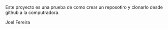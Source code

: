Este proyecto es una prueba de como crear un reposotiro y clonarlo desde github a la computradora.

Joel Fereira